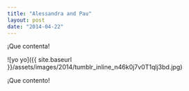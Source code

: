 ```yaml
---
title: "Alessandra and Pau"
layout: post
date: "2014-04-22"
---
```


¡Que contenta!

![yo yo]({{ site.baseurl }}/assets/images/2014/tumblr_inline_n46k0j7v0T1qlj3bd.jpg)

¡Que contento!
